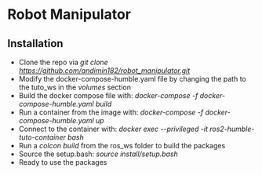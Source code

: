 # Robot Manipulator

## Installation
- Clone the repo via *git clone  https://github.com/andimin182/robot_manipulator.git*
- Modify the docker-compose-humble.yaml file by changing the path to the tuto_ws in the *volumes* section
- Build the docker compose file with: *docker-compose -f docker-compose-humble.yaml build*
- Run a container from the image with: *docker-compose -f docker-compose-humble.yaml up*
- Connect to the container with: *docker exec --privileged -it ros2-humble-tuto-container bash*
- Run a *colcon build* from the ros_ws folder to build the packages
- Source the setup.bash: *source install/setup.bash*
- Ready to use the packages